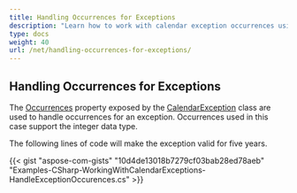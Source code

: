 ```yaml
---
title: Handling Occurrences for Exceptions
description: "Learn how to work with calendar exception occurrences using Aspose.Tasks for .NET."
type: docs
weight: 40
url: /net/handling-occurrences-for-exceptions/
---
```


## **Handling Occurrences for Exceptions**
The [Occurrences](https://reference.aspose.com/tasks/net/aspose.tasks/calendarexception/properties/occurrences) property exposed by the [CalendarException](https://reference.aspose.com/tasks/net/aspose.tasks/calendarexception) class are used to handle occurrences for an exception. Occurrences used in this case support the integer data type.

The following lines of code will make the exception valid for five years.

{{< gist "aspose-com-gists" "10d4de13018b7279cf03bab28ed78aeb" "Examples-CSharp-WorkingWithCalendarExceptions-HandleExceptionOccurences.cs" >}}
